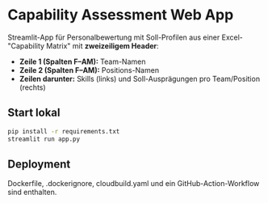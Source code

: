
# Capability Assessment Web App

Streamlit-App für Personalbewertung mit Soll-Profilen aus einer Excel-"Capability Matrix" mit **zweizeiligem Header**:
- **Zeile 1 (Spalten F–AM):** Team-Namen
- **Zeile 2 (Spalten F–AM):** Positions-Namen
- **Zeilen darunter:** Skills (links) und Soll-Ausprägungen pro Team/Position (rechts)

## Start lokal
```bash
pip install -r requirements.txt
streamlit run app.py
```

## Deployment
Dockerfile, .dockerignore, cloudbuild.yaml und ein GitHub-Action-Workflow sind enthalten.
